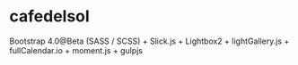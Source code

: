 # cafedelsol
Bootstrap 4.0@Beta (SASS / SCSS) + Slick.js + Lightbox2 +  lightGallery.js + fullCalendar.io + moment.js + gulpjs
